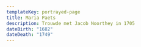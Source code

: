 ```yaml
---
templateKey: portrayed-page
title: Maria Paets
description: Trouwde met Jacob Noorthey in 1705
dateBirth: "1682"
dateDeath: "1749"
---
```

